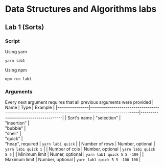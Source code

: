 # Data Structures and Algorithms labs

## Lab 1 (Sorts)
### Script
Using yarn
```bash
yarn lab1
```
Using npm
```bash
npm run lab1
```
### Arguments
Every next argument requires that all previous arguments were provided
| Name           | Type                                                                                                  | Example                              |
|----------------|-------------------------------------------------------------------------------------------------------|--------------------------------------|
| Sort's name    | "selection" \|<br>  "insertion" \|<br> "bubble" \|<br> "shell" \|<br> "quick" \|<br> "heap", required | ``` yarn lab1 quick ```              |
| Number of rows | Number, optional                                                                                      | ``` yarn lab1 quick 5 ```            |
| Number of cols | Number, optional                                                                                      | ``` yarn lab1 quick 5 5 ```          |
| Minimum limit  | Numer, optional                                                                                       | ``` yarn lab1 quick 5 5 -100 ```     |
| Maximum limit  | Number, optional                                                                                      | ``` yarn lab1 quick 5 5 -100 100 ``` |